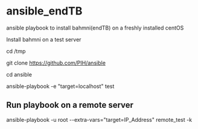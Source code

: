 # ansible_endTB
ansible playbook to install bahmni(endTB) on a freshly installed centOS

Install bahmni on a test server

cd /tmp

git clone https://github.com/PIH/ansible

cd ansible

ansible-playbook -e "target=localhost" test


Run playbook on a remote server
-------------------------------

ansible-playbook -u root --extra-vars="target=IP_Address" remote_test -k

